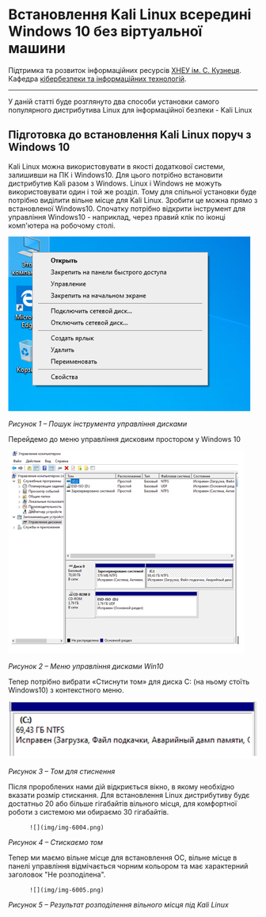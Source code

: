# Встановлення Kali Linux всередині Windows 10 без віртуальної машини

Підтримка та розвиток інформаційних ресурсів [ХНЕУ ім. С. Кузнеця](https://www.hneu.edu.ua/). Кафедра [кібербезпеки та інформаційних технологій](http://www.kafcbit.hneu.edu.ua/).

---
У даній статті буде розглянуто два способи установки самого популярного дистрибутива Linux для інформаційної безпеки - Kali Linux

## Підготовка до встановлення Kali Linux поруч з Windows 10

Kali Linux можна використовувати в якості додаткової системи, залишивши на ПК і Windows10. Для цього потрібно встановити дистрибутив Kali разом з Windows.
Linux і Windows не можуть використовувати один і той же розділ. Тому для спільної установки буде потрібно виділити вільне місце для Kali Linux. Зробити це можна прямо з встановленої Windows10.
Спочатку потрібно відкрити інструмент для управління Windows10 - наприклад, через правий клік по іконці комп'ютера на робочому столі.

![](img/img-6001.png)

*Рисунок 1 – Пошук інструмента управління дисками*

Перейдемо до меню управління дисковим простором у Windows 10

![](img/img-6002.png)

*Рисунок 2 – Меню управління дисками Win10*

Тепер потрібно вибрати «Стиснути том» для диска С: (на ньому стоїть Windows10) з контекстного меню.

![](img/img-6003.png)

*Рисунок 3 – Том для стиснення*

Після пророблених нами дій відкриється вікно, в якому необхідно вказати розмір стискання. Для встановлення Linux дистрибутиву будє достатньо 20 або більше гігабайтів вільного місця, для комфортної роботи з системою ми обираємо 30 гігабайтів.

          ![](img/img-6004.png)

*Рисунок 4 – Стискаємо том*

Тепер ми маємо вільне місце для встановлення ОС, вільне місце в панелі управління відмічається чорним кольором та має характерний заголовок "Не розподілена".

          ![](img/img-6005.png)

*Рисунок 5 – Результат розподілення вільного місця під Kali Linux*



